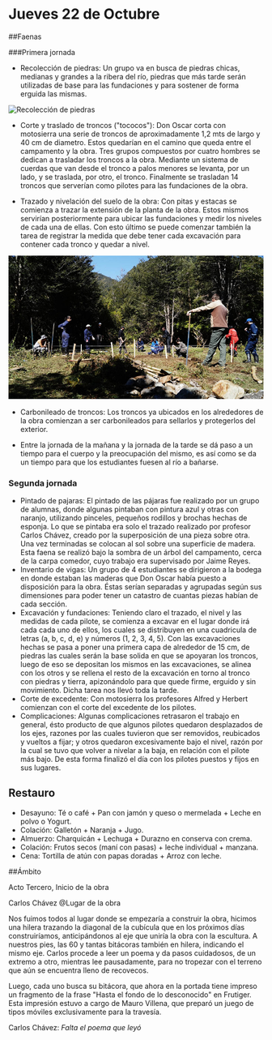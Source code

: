 # Jueves 22 de Octubre

##Faenas

###Primera jornada

- Recolección de piedras: Un grupo va en busca de piedras chicas, medianas y grandes a la ribera del río, piedras que más tarde serán utilizadas de base para las fundaciones y para sostener de forma erguida las mismas.

![Recolección de piedras](img/faenas/DSC05480.JPG)

- Corte y traslado de troncos ("tococos"): Don Oscar corta con motosierra una serie de troncos de aproximadamente 1,2 mts de largo y 40 cm de diametro. Estos quedarían en el camino que queda entre el campamento y la obra. Tres grupos compuestos por cuatro hombres se dedican a trasladar los troncos a la obra. Mediante un sistema de cuerdas que van desde el tronco a palos menores se levanta, por un lado, y se traslada, por otro, el tronco. Finalmente se trasladan 14 troncos que serverían como pilotes para las fundaciones de la obra.

- Trazado y nivelación del suelo de la obra: Con pitas y estacas se comienza a trazar la extensión de la planta de la obra. Estos mismos servirían posteriormente para ubicar las fundaciones y medir los niveles de cada una de ellas. Con esto último se puede comenzar también la tarea de registrar la medida que debe tener cada excavación para contener cada tronco y quedar a nivel.

![Trazado](i/fotos/Trazado-suelo01.JPG)

- Carbonileado de troncos: Los troncos ya ubicados en los alrededores de la obra comienzan a ser carbonileados para sellarlos y protegerlos del exterior.


* Entre la jornada de la mañana y la jornada de la tarde se dá paso a un tiempo para el cuerpo y la preocupación del mismo, es así como se da un tiempo para que los estudiantes fuesen al río a bañarse.

### Segunda jornada

- Pintado de pajaras: El pintado de las pájaras fue realizado por un grupo de alumnas, donde algunas pintaban con pintura azul y otras con naranjo, utilizando pinceles, pequeños rodillos y brochas hechas de esponja. Lo que se pintaba era solo el trazado realizado por profesor Carlos Chávez, creado por la superposición de una pieza sobre otra. Una vez terminadas se colocan al sol sobre una superficie de madera. Esta faena se realizó bajo la sombra de un árbol del campamento, cerca de la carpa comedor, cuyo trabajo era supervisado por Jaime Reyes.
- Inventario de vigas: Un grupo de 4 estudiantes se dirigieron a la bodega en donde estaban las maderas que Don Oscar había puesto a disposición para la obra. Éstas serían separadas y agrupadas según sus dimensiones para poder tener un catastro de cuantas piezas habían de cada sección.
- Excavación y fundaciones: Teniendo claro el trazado, el nivel y las medidas de cada pilote, se comienza a excavar en el lugar donde irá cada cada uno de ellos, los cuales se distribuyen en una cuadricula de letras (a, b, c, d, e) y números (1, 2, 3, 4, 5). Con las excavaciones hechas se pasa a poner una primera capa de alrededor de 15 cm, de piedras las cuales serán la base solida en que se apoyaran los troncos, luego de eso se depositan los mismos en las excavaciones, se alinea con los otros y se rellena el resto de la excavación en torno al tronco con piedras y tierra, apizonándolo para que quede firme, erguido y sin movimiento. Dicha tarea nos llevó toda la tarde.
- Corte de excedente: Con motosierra los profesores Alfred y Herbert comienzan con el corte del excedente de los pilotes.
- Complicaciones: Algunas complicaciones retrasaron el trabajo en general, ésto producto de que algunos pilotes quedaron desplazados de los ejes, razones por las cuales tuvieron que ser removidos, reubicados y vueltos a fijar; y otros quedaron excesivamente bajo el nivel, razón por la cual se tuvo que volver a nivelar a la baja, en relación con el pilote más bajo. De esta forma finalizó el día con los pilotes puestos y fijos en sus lugares.

## Restauro

- Desayuno: Té o café + Pan con jamón y queso o mermelada + Leche en polvo o Yogurt.
- Colación: Galletón + Naranja + Jugo.
- Almuerzo: Charquicán + Lechuga + Durazno en conserva con crema.
- Colación: Frutos secos (maní con pasas) + leche individual + manzana.
- Cena: Tortilla de atún con papas doradas + Arroz con leche.

##Ámbito

Acto Tercero, Inicio de la obra

Carlos Chávez @Lugar de la obra

Nos fuimos todos al lugar donde se empezaría a construir la obra, hicimos una hilera trazando la diagonal de la cubícula que en los próximos días construiríamos, anticipándonos al eje que uniría la obra con la escultura.
A nuestros pies, las 60 y tantas bitácoras también en hilera, indicando el mismo eje. Carlos procede a leer un poema y da pasos cuidadosos, de un extremo a otro, mientras lee pausadamente, para no tropezar con el terreno que aún se encuentra lleno de recovecos.

Luego, cada uno busca su bitácora, que ahora en la portada tiene impreso un fragmento de la frase "Hasta el fondo de lo desconocido" en Frutiger.
Esta impresión estuvo a cargo de Mauro Villena, que preparó un juego de tipos móviles exclusivamente para la travesía.

Carlos Chávez: *Falta el poema que leyó*